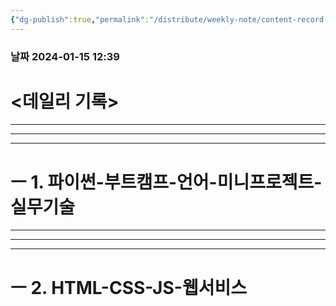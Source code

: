```yaml
---
{"dg-publish":true,"permalink":"/distribute/weekly-note/content-record-folder/2024-01-14-w3/","tags":["데일리-주간-기록"],"noteIcon":""}
---
```


### 날짜 2024-01-15 12:39

# <데일리 기록> 



----
-----
---
# ㅡ 1. 파이썬-부트캠프-언어-미니프로젝트-실무기술




------
---
---
# ㅡ 2. HTML-CSS-JS-웹서비스
